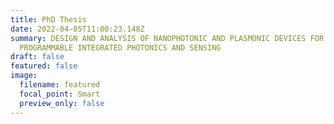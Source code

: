 ```yaml
---
title: PhD Thesis
date: 2022-04-05T11:00:23.148Z
summary: DESIGN AND ANALYSIS OF NANOPHOTONIC AND PLASMONIC DEVICES FOR
  PROGRAMMABLE INTEGRATED PHOTONICS AND SENSING
draft: false
featured: false
image:
  filename: featured
  focal_point: Smart
  preview_only: false
---
```

